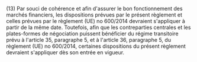 (13) Par souci de cohérence et afin d'assurer le bon fonctionnement des marchés financiers, les dispositions prévues par le présent règlement et celles prévues par le règlement (UE) no 600/2014 devraient s'appliquer à partir de la même date. Toutefois, afin que les contreparties centrales et les plates-formes de négociation puissent bénéficier du régime transitoire prévu à l'article 35, paragraphe 5, et à l'article 36, paragraphe 5, du règlement (UE) no 600/2014, certaines dispositions du présent règlement devraient s'appliquer dès son entrée en vigueur.
